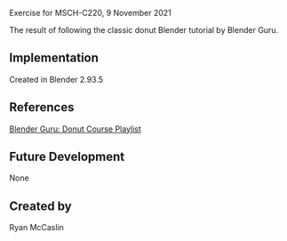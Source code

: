 Exercise for MSCH-C220, 9 November 2021

The result of following the classic donut Blender tutorial by Blender Guru.

## Implementation
Created in Blender 2.93.5

## References
[Blender Guru: Donut Course Playlist](https://www.youtube.com/watch?v=NyJWoyVx_XI&list=PLjEaoINr3zgEq0u2MzVgAaHEBt--xLB6U)

## Future Development
None

## Created by 
Ryan McCaslin
